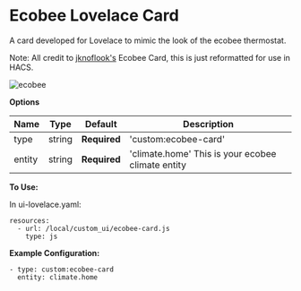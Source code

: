 # Ecobee Lovelace Card

A card developed for Lovelace to mimic the look of the ecobee thermostat.

Note: All credit to [jknoflook's](https://github.com/jknoflook/homeassistant/tree/master/Ecobee%20Card) Ecobee Card, this is just reformatted for use in HACS.

![ecobee](https://github.com/notmayo/ecobee-card/ecobee.png)

**Options**

| Name | Type | Default | Description
| ---- | ---- | ------- | -----------
| type | string | **Required** | 'custom:ecobee-card'
| entity | string | **Required** | 'climate.home' This is your ecobee climate entity

**To Use:**

In ui-lovelace.yaml:

    resources:
      - url: /local/custom_ui/ecobee-card.js
        type: js

**Example Configuration:**

    - type: custom:ecobee-card
      entity: climate.home
